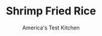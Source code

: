 ---
layout: ../../layouts/MarkdownPostLayout.astro
title: Shrimp Fried Rice
author: America's Test Kitchen
pubDate: 2023-03-15
description: "Using the pasta method for the rice cooks it in half the time and removes starch that might lead to clumping."
image_url: https://res.cloudinary.com/hksqkdlah/image/upload/ar_1:1,c_fill,dpr_2.0,f_auto,fl_lossy.progressive.strip_profile,g_faces:auto,q_auto:low,w_344/40179_sfs-pad-thai-fried-rice-021-4
tags: ["Main Courses","Fish & Seafood","Grains","Weeknight"]
calories: 2371
protein: 28
carbohydrates: 72
fats: 
fiber: 
ingredients: ["1 1/2 cups, long-grain white rice","3 tablespoons, fish sauce","3 tablespoons, lime juice, plus lime wedges for serving","2 tablespoons, packed brown sugar","1/4 cup, vegetable oil","4 , large eggs, lightly beaten","1 pound, large shrimp (26 to 30 per pound), peeled, deveined, and tails removed","1 , large shallot, minced","4 , garlic cloves, minced","1/2 cup torn, fresh basil leaves"]
serves: 4
time: "30 minutes"
instructions: ["Bring 3 quarts water to boil in large saucepan over high heat. Add rice and cook, stirring occasionally, until just cooked through, about 12 minutes. Drain rice in fine-mesh strainer or colander. Combine fish sauce, lime juice, and sugar in bowl; set aside.","Heat 1 tablespoon oil in 12-inch nonstick skillet over high heat until shimmering. Add eggs and stir with rubber spatula until set but still wet, about 15 seconds. Transfer eggs to large bowl. Add shrimp and 2 tablespoons fish sauce mixture to now-empty skillet and cook until shrimp are opaque, about 2 minutes. Using slotted spoon, transfer shrimp to bowl with eggs.","Add shallot, garlic, and remaining 3 tablespoons oil to juices left in skillet and cook until mixture begins to brown, about 2 minutes. Add rice and cook until sizzling and popping loudly, about 3 minutes. Add basil and remaining fish sauce mixture and cook, stirring constantly, until thoroughly combined, about 2 minutes. Stir in shrimp and eggs. Serve with lime wedges."]
nutrition: ["411 mg Potassium","476 mg Phosphorus","127 mg Calcium","2 mg Iron","88 mg Magnesium","1778 mg Sodium","2 mg Zinc","20 g Fat","3 mg Niacin (B3)","12 g Monounsaturated","3 g Polyunsaturated","7 mg Vitamin C","1 µg Vitamin D","328 mg Cholesterol","2 g Saturated","68 µg Folate (food)","9 g Sugars","13 µg Vitamin K","184 g Water","72 g Carbs","68 µg Folate equivalent (total)","28 g Protein","5 mg Vitamin E","1 µg Vitamin B12","149 µg Vitamin A","592 kcal Energy","6 g Sugars, added","2371 calories"]
notes: "Garnish with chopped roasted peanuts."
---